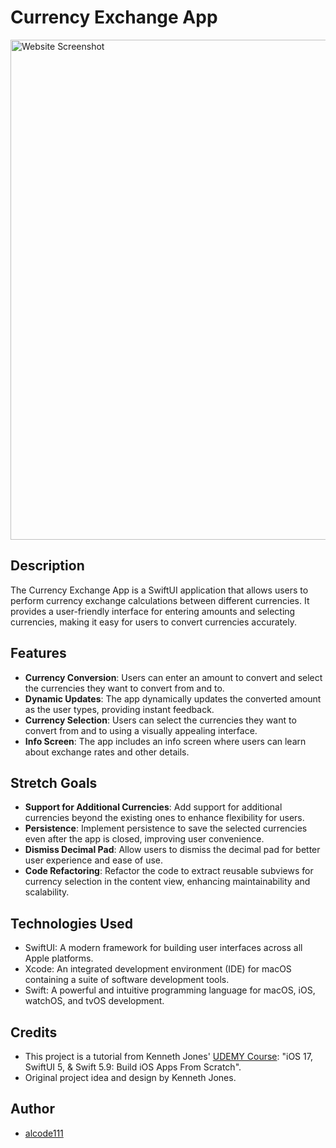 # Currency Exchange App

<img src="RECAP' SwiftUI LOTR Converter.png" alt="Website Screenshot" width="800">

## Description

The Currency Exchange App is a SwiftUI application that allows users to perform currency exchange calculations between different currencies. It provides a user-friendly interface for entering amounts and selecting currencies, making it easy for users to convert currencies accurately.

## Features

- **Currency Conversion**: Users can enter an amount to convert and select the currencies they want to convert from and to.
- **Dynamic Updates**: The app dynamically updates the converted amount as the user types, providing instant feedback.
- **Currency Selection**: Users can select the currencies they want to convert from and to using a visually appealing interface.
- **Info Screen**: The app includes an info screen where users can learn about exchange rates and other details.

## Stretch Goals

- **Support for Additional Currencies**: Add support for additional currencies beyond the existing ones to enhance flexibility for users.
- **Persistence**: Implement persistence to save the selected currencies even after the app is closed, improving user convenience.
- **Dismiss Decimal Pad**: Allow users to dismiss the decimal pad for better user experience and ease of use.
- **Code Refactoring**: Refactor the code to extract reusable subviews for currency selection in the content view, enhancing maintainability and scalability.

## Technologies Used

- SwiftUI: A modern framework for building user interfaces across all Apple platforms.
- Xcode: An integrated development environment (IDE) for macOS containing a suite of software development tools.
- Swift: A powerful and intuitive programming language for macOS, iOS, watchOS, and tvOS development.

## Credits

- This project is a tutorial from Kenneth Jones' [UDEMY Course](https://scrimba.com/learn): "iOS 17, SwiftUI 5, & Swift 5.9: Build iOS Apps From Scratch".
- Original project idea and design by Kenneth Jones.

## Author

- [alcode111](https://github.com/yourusername)
